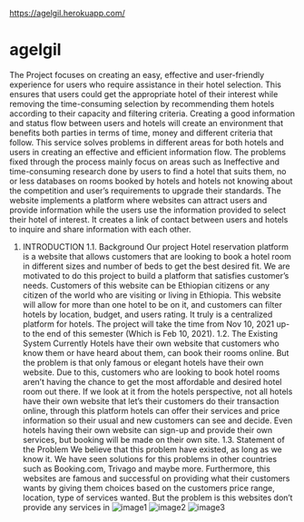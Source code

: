 https://agelgil.herokuapp.com/
# agelgil
The Project focuses on creating an easy, effective and user-friendly experience for users who require assistance in their hotel selection. This ensures that users could get the appropriate hotel of their interest while removing the time-consuming selection by recommending them hotels according to their capacity and filtering criteria. Creating a good information and status flow between users and hotels will create an environment that benefits both parties in terms of time, money and different criteria that follow. This service solves problems in different areas for both hotels and users in creating an effective and efficient information flow. The problems fixed through the process mainly focus on areas such as Ineffective and time-consuming research done by users to find a hotel that suits them, no or less databases on rooms booked by hotels and hotels not knowing about the competition and user’s requirements to upgrade their standards. The website implements a platform where websites can attract users and provide information while the users use the information provided to select their hotel of interest. It creates a link of contact between users and hotels to inquire and share information with each other.

1. INTRODUCTION 
1.1. Background Our project Hotel reservation platform is a website that allows customers that are looking to book a hotel room in different sizes and number of beds to get the best desired fit. We are motivated to do this project to build a platform that satisfies customer’s needs. Customers of this website can be Ethiopian citizens or any citizen of the world who are visiting or living in Ethiopia. This website will allow for more than one hotel to be on it, and customers can filter hotels by location, budget, and users rating. It truly is a centralized platform for hotels. The project will take the time from Nov 10, 2021 up-to the end of this semester (Which is Feb 10, 2021). 
1.2. The Existing System
Currently Hotels have their own website that customers who know them or have heard about them, can book their rooms online. But the problem is that only famous or elegant hotels have their own website. Due to this, customers who are looking to book hotel rooms aren’t having the chance to get the most affordable and desired hotel room out there. If we look at it from the hotels perspective, not all hotels have their own website that let’s their customers do their transaction online, through this platform hotels can offer their services and price information so their usual and new customers can see and decide. Even hotels having their own website can sign-up and provide their own services, but booking will be made on their own site. 1.3. Statement of the Problem We believe that this problem have existed, as long as we know it. We have seen solutions for this problems in other countries such as Booking.com, Trivago and maybe more. Furthermore, this websites are famous and successful on providing what their customers wants by giving them choices based on the customers price range, location, type of services wanted. But the problem is this websites don’t provide any services in
![image1](https://user-images.githubusercontent.com/90408697/178538904-89077ea4-064c-41b1-ad54-6278d34fe4da.jpg)
![image2](https://user-images.githubusercontent.com/90408697/178539213-3495a153-eec0-46a3-9bc6-195f00a8032e.jpg)
![image3](https://user-images.githubusercontent.com/90408697/178539234-a41af1e1-276e-49a7-b808-39d7b1a67305.jpg)
